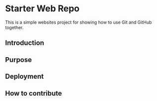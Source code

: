 # Starter Web Repo

This is a simple websites project for showing how to use Git and GitHub together.

## Introduction

## Purpose

## Deployment

## How to contribute